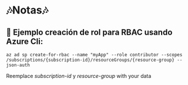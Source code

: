 :notes:Notas:notes:
======

:floppy_disk: Ejemplo creación de rol para RBAC usando Azure Cli:
------------------------------------------------
```
az ad sp create-for-rbac --name "myApp" --role contributor --scopes /subscriptions/{subscription-id}/resourceGroups/{resource-group} --json-auth
```
Reemplace _subscription-id_ y _resource-group_ with your data